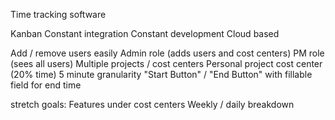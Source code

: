 Time tracking software

Kanban
Constant integration
Constant development
Cloud based

Add / remove users easily
Admin role (adds users and cost centers)
PM role (sees all users)
Multiple projects / cost centers
Personal project cost center (20% time)
5 minute granularity
"Start Button" / "End Button" with fillable field for end time

stretch goals:
  Features under cost centers
  Weekly / daily breakdown
